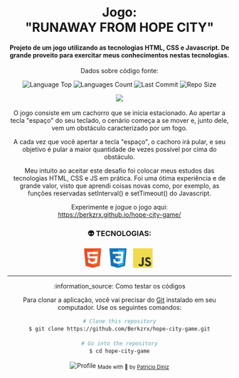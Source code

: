 <div align="center">
  
# Jogo: <br> "RUNAWAY FROM HOPE CITY"
  
<h4>Projeto de um jogo utilizando as tecnologias HTML, CSS e Javascript. De grande proveito para exercitar meus conhecimentos nestas tecnologias.</h4>
<p>
<!-- Image Shields -->
  <p>Dados sobre código fonte:</p>
<img  alt="Language Top"  src="https://img.shields.io/github/languages/top/Berkzrx/hope-city-game">
<img  alt="Languages Count"  src="https://img.shields.io/github/languages/count/Berkzrx/hope-city-game">
<img  alt="Last Commit"  src="https://img.shields.io/github/last-commit/Berkzrx/hope-city-game">
<img  alt="Repo Size"  src="https://img.shields.io/github/repo-size/Berkzrx/hope-city-game">
<a  href="https://github.com/Berkzrx/climate-app/blob/master/LICENSE">
</a>
</p>

<p align="center">
<img src="https://cdn.discordapp.com/attachments/732645583227191489/983003338507448331/readme_there.png" width=900>
  <p>O jogo consiste em um cachorro que se inicia estacionado. Ao apertar a tecla "espaço" do seu teclado, o cenário começa a se mover e, junto dele, vem um obstáculo caracterizado por um fogo.</p>
  <p>A cada vez que você apertar a tecla "espaço", o cachoro irá pular, e seu objetivo é pular a maior quantidade de vezes possível por cima do obstáculo.</p>
  <p>Meu intuito ao aceitar este desafio foi colocar meus estudos das tecnologias HTML, CSS e JS em prática. Foi uma ótima experiência e de grande valor, visto que aprendi coisas novas como, por exemplo, as funções reservadas setInterval() e setTimeout() do Javascript.</p>
</div>
  <p align="center">Experimente e jogue o jogo aqui:<br> <a href="https://berkzrx.github.io/hope-city-game/">https://berkzrx.github.io/hope-city-game/</a></p>
<div align="center">
            
### 👽 TECNOLOGIAS:

<img src="https://raw.githubusercontent.com/devicons/devicon/master/icons/html5/html5-original.svg" alt="imagem" width="45"> &nbsp;
<img src="https://raw.githubusercontent.com/devicons/devicon/master/icons/css3/css3-original.svg" alt="imagem" width="45"> &nbsp;
<img src="https://raw.githubusercontent.com/devicons/devicon/master/icons/javascript/javascript-original.svg" alt="imagem" width="45"> &nbsp;
  
---
</div>

<div align="center">
:information_source: Como testar os códigos
  
Para clonar a aplicação, você vai precisar do [Git](https://git-scm.com) instalado em seu computador.
Use os seguintes comandos:

```bash
# Clone this repository
$ git clone https://github.com/Berkzrx/hope-city-game.git

# Go into the repository
$ cd hope-city-game

```

<div>
  <img align="center" src="https://cdn.discordapp.com/attachments/732645583227191489/982912009152651294/CV.png" width=35 alt="Profile"/>
  <sub>Made with 🤍 by <a href="https://github.com/Berkzrx">Patricio Diniz</a></sub>
</div>


</div>
